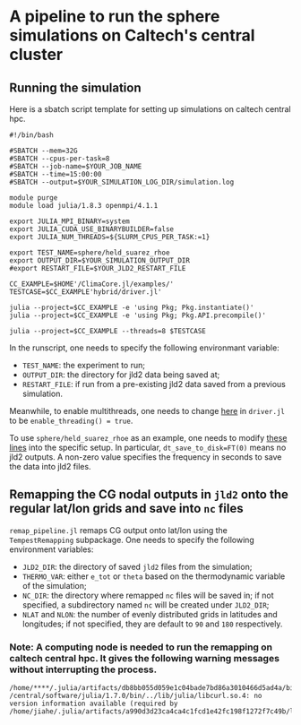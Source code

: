 # A pipeline to run the sphere simulations on Caltech's central cluster

## Running the simulation

Here is a sbatch script template for setting up simulations on caltech central hpc.
```
#!/bin/bash

#SBATCH --mem=32G
#SBATCH --cpus-per-task=8
#SBATCH --job-name=$YOUR_JOB_NAME
#SBATCH --time=15:00:00
#SBATCH --output=$YOUR_SIMULATION_LOG_DIR/simulation.log

module purge
module load julia/1.8.3 openmpi/4.1.1

export JULIA_MPI_BINARY=system
export JULIA_CUDA_USE_BINARYBUILDER=false
export JULIA_NUM_THREADS=${SLURM_CPUS_PER_TASK:=1}

export TEST_NAME=sphere/held_suarez_rhoe
export OUTPUT_DIR=$YOUR_SIMULATION_OUTPUT_DIR
#export RESTART_FILE=$YOUR_JLD2_RESTART_FILE

CC_EXAMPLE=$HOME'/ClimaCore.jl/examples/'
TESTCASE=$CC_EXAMPLE'hybrid/driver.jl'

julia --project=$CC_EXAMPLE -e 'using Pkg; Pkg.instantiate()'
julia --project=$CC_EXAMPLE -e 'using Pkg; Pkg.API.precompile()'

julia --project=$CC_EXAMPLE --threads=8 $TESTCASE

```
In the runscript, one needs to specify the following environmant variable:
* `TEST_NAME`: the experiment to run;
* `OUTPUT_DIR`: the directory for jld2 data being saved at;
* `RESTART_FILE`: if run from a pre-existing jld2 data saved from a previous simulation.

Meanwhile, to enable multithreads, one needs to change [here](https://github.com/CliMA/ClimaCore.jl/blob/main/examples/hybrid/driver.jl#L51) in `driver.jl` to be `enable_threading() = true`.

To use `sphere/held_suarez_rhoe` as an example, one needs to modify [these lines](https://github.com/CliMA/ClimaCore.jl/blob/main/examples/hybrid/sphere/held_suarez_rhoe.jl#L6-L16) into the specific setup. In particular, `dt_save_to_disk=FT(0)` means no jld2 outputs. A non-zero value specifies the frequency in seconds to save the data into jld2 files.


## Remapping the CG nodal outputs in `jld2` onto the regular lat/lon grids and save into `nc` files

`remap_pipeline.jl` remaps CG output onto lat/lon using the `TempestRemapping` subpackage. One needs to specify the following environment variables:
* `JLD2_DIR`: the directory of saved `jld2` files from the simulation;
* `THERMO_VAR`: either `e_tot` or `theta` based on the thermodynamic variable of the simulation;
* `NC_DIR`: the directory where remapped `nc` files will be saved in; if not specified, a subdirectory named `nc` will be created under `JLD2_DIR`;
* `NLAT` and `NLON`: the number of evenly distributed grids in latitudes and longitudes; if not specified, they are default to `90` and `180` respectively.

### Note: A computing node is needed to run the remapping on caltech central hpc. It gives the following warning messages without interrupting the process.
```
/home/****/.julia/artifacts/db8bb055d059e1c04bade7bd86a3010466d5ad4a/bin/ApplyOfflineMap: /central/software/julia/1.7.0/bin/../lib/julia/libcurl.so.4: no version information available (required by /home/jiahe/.julia/artifacts/a990d3d23ca4ca4c1fcd1e42fc198f1272f7c49b/lib/libnetcdf.so.18)
```

